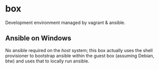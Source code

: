 box
===

Development environment managed by vagrant &amp; ansible.

Ansible on Windows
------------------
No ansible required on the *host* system; this box actually uses the shell provisioner
to bootstrap ansible within the guest box (assuming Debian, btw) and uses that to locally
run ansible.
